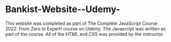 # Bankist-Website--Udemy-

This website was completed as part of The Complete JavaScript Course 2022: From Zero to Expert! course on Udemy. 
The Javascript was written as part of the course. All of the HTML and CSS was provided by the instructor. 
